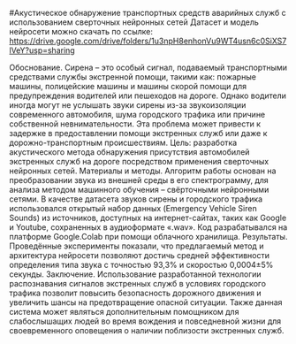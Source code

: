 #Акустическое обнаружение транспортных средств аварийных служб с использованием сверточных нейронных сетей
Датасет и модель нейросети можно скачать по ссылке: https://drive.google.com/drive/folders/1u3npH8enhonVu9WT4usn6c0SiXS7lVeY?usp=sharing

Обоснование. Сирена – это особый сигнал, подаваемый транспортными средствами службы экстренной помощи, такими как: пожарные машины, полицейские машины и машины скорой помощи для предупреждения водителей или пешеходов на дороге. Однако водители иногда могут не услышать звуки сирены из-за звукоизоляции современного автомобиля, шума городского трафика или причине собственной невнимательности. Эта проблема может привести к задержке в предоставлении помощи экстренных служб или даже к дорожно-транспортным происшествиям.
Цель: разработка акустического метода обнаружения присутствия автомобилей экстренных служб на дороге посредством применения сверточных нейронных сетей.
Материалы и методы. Алгоритм работы основан на преобразовании звука из внешней среды в его спектрограмму, для анализа методом машинного обучения – свёрточными нейронными сетями. В качестве датасета звуков сирены и городского трафика использовался открытый набор данных (Emergency Vehicle Siren Sounds) из источников, доступных на интернет-сайтах, таких как Google и Youtube, сохраненных в аудиоформате «.wav». Код разрабатывался на платформе Google.Colab при помощи облачного хранилища.
Результаты. Проведённые эксперименты показали, что предлагаемый метод и архитектура нейросети позволяют достичь средней эффективности определения типа звука с точностью 93,3% и скоростью 0,0004±5% секунды. 
Заключение.  Использование разработанной технологии распознавания сигналов экстренных служб в условиях городского трафика позволит повысить безопасность дорожного движения и увеличить шансы на предотвращение опасной ситуации. Также данная система может являться дополнительным помощником для слабослышащих людей во время вождения и повседневной жизни для своевременного оповещения о наличии поблизости экстренных служб.
